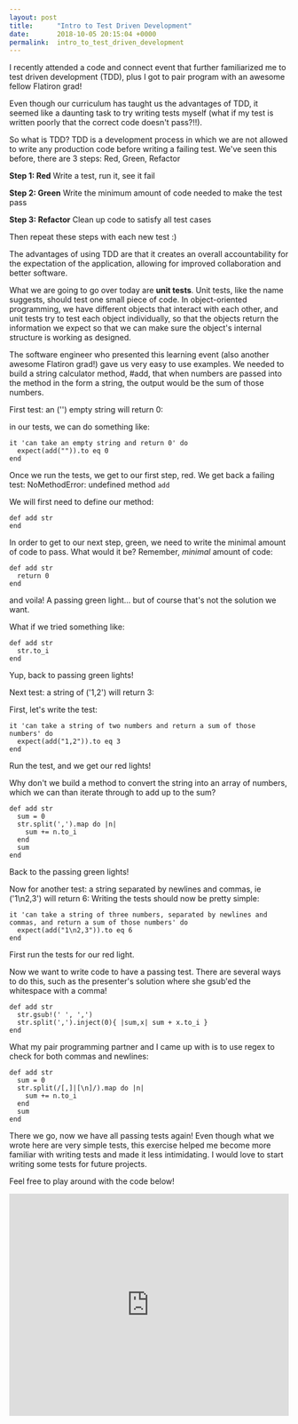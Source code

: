 ```yaml
---
layout: post
title:      "Intro to Test Driven Development"
date:       2018-10-05 20:15:04 +0000
permalink:  intro_to_test_driven_development
---
```



I recently attended a code and connect event that further familiarized me to test driven development (TDD), plus I got to pair program with an awesome fellow Flatiron grad!

Even though our curriculum has taught us the advantages of TDD, it seemed like a daunting task to try writing tests myself (what if my test is written poorly that the correct code doesn't pass?!!). 

So what is TDD?
TDD is a development process in which we are not allowed to write any production code before writing a failing test. We've seen this before, there are 3 steps: Red, Green, Refactor

**Step 1: Red** Write a test, run it, see it fail

**Step 2: Green** Write the minimum amount of code needed to make the test pass

**Step 3: Refactor** Clean up code to satisfy all test cases

Then repeat these steps with each new test :)

The advantages of using TDD are that it creates an overall accountability for the expectation of the application, allowing for improved collaboration and better software.

What we are going to go over today are **unit tests**. Unit tests, like the name suggests, should test one small piece of code. In object-oriented programming, we have different objects that interact with each other, and unit tests try to test each object individually, so that the objects return the information we expect so that we can make sure the object's internal structure is working as designed.

The software engineer who presented this learning event (also another awesome Flatiron grad!) gave us very easy to use examples. We needed to build a string calculator method, #add, that when numbers are passed into the method in the form a string, the output would be the sum of those numbers.

First test: an ('') empty string will return 0:

in our tests, we can do something like:

```
it 'can take an empty string and return 0' do
  expect(add("")).to eq 0
end
```

Once we run the tests, we get to our first step, red. We get back a failing test: NoMethodError: undefined method `add`

We will first need to define our method:

```
def add str
end
```

In order to get to our next step, green, we need to write the minimal amount of code to pass. What would it be? Remember, *minimal* amount of code:

```
def add str
  return 0
end
```

and voila! A passing green light... but of course that's not the solution we want. 

What if we tried something like:
```
def add str
  str.to_i
end
```

Yup, back to passing green lights!

Next test: a string of ('1,2') will return 3:

First, let's write the test:

```
it 'can take a string of two numbers and return a sum of those numbers' do
  expect(add("1,2")).to eq 3
end
```

Run the test, and we get our red lights!

Why don't we build a method to convert the string into an array of numbers, which we can than iterate through to add up to the sum?

```
def add str
  sum = 0
  str.split(',').map do |n|
    sum += n.to_i
  end
  sum
end
```

Back to the passing green lights! 

Now for another test: a string separated by newlines and commas, ie ('1\n2,3') will return 6:
Writing the tests should now be pretty simple:
```
it 'can take a string of three numbers, separated by newlines and commas, and return a sum of those numbers' do
  expect(add("1\n2,3")).to eq 6
end
```

First run the tests for our red light.

Now we want to write code to have a passing test. There are several ways to do this, such as the presenter's solution where she gsub'ed the whitespace with a comma!

```
def add str
  str.gsub!(' ', ',')
  str.split(',').inject(0){ |sum,x| sum + x.to_i }
end
```

What my pair programming partner and I came up with is to use regex to check for both commas and newlines:
```
def add str
  sum = 0
  str.split(/[,]|[\n]/).map do |n|
    sum += n.to_i
  end
  sum
end
```

There we go, now we have all passing tests again! Even though what we wrote here are very simple tests, this exercise helped me become more familiar with writing tests and made it less intimidating. I would love to start writing some tests for future projects. 

Feel free to play around with the code below!

<iframe height="400px" width="100%" src="https://repl.it/@hyoyou/LumberingMasculineAggregator?lite=true" scrolling="no" frameborder="no" allowtransparency="true" allowfullscreen="true" sandbox="allow-forms allow-pointer-lock allow-popups allow-same-origin allow-scripts allow-modals"></iframe>

